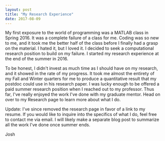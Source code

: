 ```yaml
---
layout: post
title: "My Research Experience"
date: 2017-08-09
---
```


  My first exposure to the world of programming was a MATLAB class in Spring 2016. It was a complete failure of a class for me. Coding was so new to me, and it took me the better half of the class before I finally had a grasp on the material. I hated it, but I loved it. I decided to seek a computational research position to build on my failure. I started my research experience at the end of the summer in 2016. 

  To be honest, I didn't invest as much time as I should have on my research, and it showed in the rate of my progress. It took me almost the entirety of my Fall and Winter quarters for me to produce a quantitative result that my postdoc could use in his research paper. I was lucky enough to be offered a paid summer research position when I reached out to my professor. Thus far, I've really enjoyed the work I've done with my graduate mentor. Head on over to my Research page to learn more about what I do. 

Update: I've since removed the research page in favor of a link to my resume. If you would like to inquire into the specifics of what I do, feel free to contact me via email. I will likely make a separate blog post to summarize all the work I've done once summer ends.


Josh
